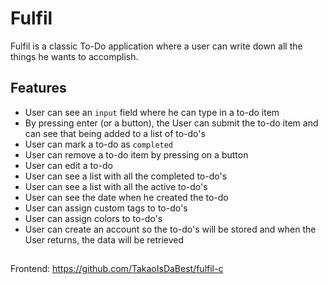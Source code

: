 # Fulfil

Fulfil is a classic To-Do application where a user can write down all the things he wants to accomplish.

## Features

-   User can see an `input` field where he can type in a to-do item
-   By pressing enter (or a button), the User can submit the to-do item and can see that being added to a list of to-do's
-   User can mark a to-do as `completed`
-   User can remove a to-do item by pressing on a button
-   User can edit a to-do
-   User can see a list with all the completed to-do's
-   User can see a list with all the active to-do's
-   User can see the date when he created the to-do
-   User can assign custom tags to to-do's
-   User can assign colors to to-do's
-   User can create an account so the to-do's will be stored and when the User returns, the data will be retrieved

##

Frontend: https://github.com/TakaoIsDaBest/fulfil-c
